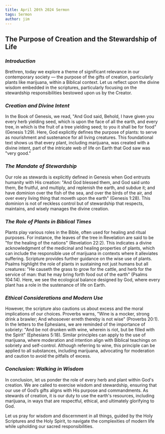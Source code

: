 ```yaml
---
title: April 20th 2024 Sermon
tags: Sermon
author: jim
---
```


## **The Purpose of Creation and the Stewardship of Life**

### *Introduction*

Brethren, today we explore a theme of significant relevance in our contemporary society — the purpose of the gifts of creation, particularly plants like marijuana, within a Biblical context. Let us reflect upon the divine wisdom embedded in the scriptures, particularly focusing on the stewardship responsibilities bestowed upon us by the Creator.

### *Creation and Divine Intent*

In the Book of Genesis, we read, "And God said, Behold, I have given you every herb yielding seed, which is upon the face of all the earth, and every tree, in which is the fruit of a tree yielding seed; to you it shall be for food" (Genesis 1:29). Here, God explicitly defines the purpose of plants: to serve as nourishment and sustenance for all living creatures. This foundational text shows us that every plant, including marijuana, was created with a divine intent, part of the intricate web of life on Earth that God saw was "very good."

### *The Mandate of Stewardship*

Our role as stewards is explicitly defined in Genesis when God entrusts humanity with His creation: "And God blessed them, and God said unto them, Be fruitful, and multiply, and replenish the earth, and subdue it; and have dominion over the fish of the sea, and over the birds of the air, and over every living thing that moveth upon the earth" (Genesis 1:28). This dominion is not of reckless control but of stewardship that respects, maintains, and wisely manages the divine creation.

### *The Role of Plants in Biblical Times*

Plants play various roles in the Bible, often used for healing and ritual purposes. For instance, the leaves of the tree in Revelation are said to be "for the healing of the nations" (Revelation 22:2). This indicates a divine acknowledgment of the medicinal and healing properties of plants, which can include the responsible use of marijuana in contexts where it alleviates suffering.
Scripture provides further guidance on the wise use of plants. Psalms highlight the role of plants in sustaining not just humans but all creatures: "He causeth the grass to grow for the cattle, and herb for the service of man: that he may bring forth food out of the earth" (Psalms 104:14). Here, we see the ecological balance designed by God, where every plant has a role in the sustenance of life on Earth.

### *Ethical Considerations and Modern Use*

However, the scripture also cautions us about excess and the moral implications of our choices. Proverbs warns, "Wine is a mocker, strong drink a brawler; And whosoever erreth thereby is not wise" (Proverbs 20:1). In the letters to the Ephesians, we are reminded of the importance of sobriety: "And be not drunken with wine, wherein is riot, but be filled with the Spirit" (Ephesians 5:18). Similar principles can apply to the use of marijuana, where moderation and intention align with Biblical teachings on sobriety and self-control. Although referring to wine, this principle can be applied to all substances, including marijuana, advocating for moderation and caution to avoid the pitfalls of excess.

### *Conclusion: Walking in Wisdom*

In conclusion, let us ponder the role of every herb and plant within God's creation. We are called to exercise wisdom and stewardship, ensuring that our use of God’s gifts aligns with His purpose and commandments. As stewards of creation, it is our duty to use the earth's resources, including marijuana, in ways that are respectful, ethical, and ultimately glorifying to God.

Let us pray for wisdom and discernment in all things, guided by the Holy Scriptures and the Holy Spirit, to navigate the complexities of modern life while upholding our sacred responsibilities.
